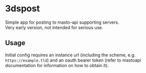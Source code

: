 # 3dspost

Simple app for posting to masto-api supporting servers.  
Very early version, not intended for serious use.

## Usage

Initial config requires an instance url (including the scheme, e.g. `https://example.tld`) and an oauth bearer token (refer to mastoapi documentation for information on how to obtain it).